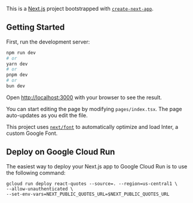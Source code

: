 This is a [Next.js](https://nextjs.org/) project bootstrapped with [`create-next-app`](https://github.com/vercel/next.js/tree/canary/packages/create-next-app).

## Getting Started

First, run the development server:

```bash
npm run dev
# or
yarn dev
# or
pnpm dev
# or
bun dev
```

Open [http://localhost:3000](http://localhost:3000) with your browser to see the result.

You can start editing the page by modifying `pages/index.tsx`. The page auto-updates as you edit the file.

This project uses [`next/font`](https://nextjs.org/docs/basic-features/font-optimization) to automatically optimize and load Inter, a custom Google Font.


## Deploy on Google Cloud Run

The easiest way to deploy your Next.js app to Google Cloud Run is to use the following command:

```
gcloud run deploy react-quotes --source=. --region=us-central1 \ 
--allow-unauthenticated \
--set-env-vars=NEXT_PUBLIC_QUOTES_URL=$NEXT_PUBLIC_QUOTES_URL
```
